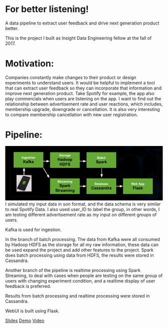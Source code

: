
# For better listening!

A data pipeline to extract user feedback and drive next generation product better.

This is the project I built as Insight Data Engineering fellow at the fall of 2017.

# Motivation:
Companies constantly make changes to their product or design experiments to understand users.  It would be helpful to implement a tool that can  extract user feedback so they can incorporate that information and improve next generation product. 
Take Spotify for example, the app also play commercials when users are listening on the app.  I want to find out the relationship between advertisement rate and user reactions, which includes, membership upgrade, downgrade or cancellation. It is also very interesting to compare membership cancellation with new user registration. 


# Pipeline:
<img src="img/pipeline.png" width="800">
I simulated my input data in son format, and the data schema is very similar to real Spotify Data. I also used user_ID to label the group, in other words, I am testing different advertisement rate as my input on different groups of users. 

Kafka is used for ingestion.  

In the branch of batch processing. The data from Kafka were all consumed by Hadoop HDFS as the storage for all my raw information,  these data can be used expand the project and add other features to the project. Spark does batch processing using data from HDFS, the results were stored in Cassandra.

Another branch of the pipeline is realtime processing using Spark Streaming, to deal with cases when people are testing on the same group of users with changing experiment condition, and a realtime display of user feedback is preferred.  

Results from batch processing and realtime processing were stored in Cassandra.

WebUI is built using Flask.


[Slides](https://docs.google.com/presentation/d/1N2-nDMtxjDX93CrJ7jt3fOPZaP8x_pthHvoJJy9cqQI/edit#slide=id.p)
[Demo](www.shanshanqin.com)
[Video](www.youtube.com)
